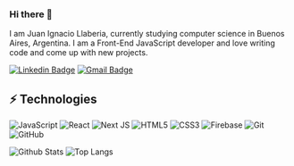 ### Hi there 👋

I am Juan Ignacio Llaberia, currently studying computer science in Buenos Aires, Argentina. I am a Front-End JavaScript developer and love writing code and come up with new projects.

[![Linkedin Badge](https://img.shields.io/badge/-juan-ignacio-llaberia-blue?style=flat-square&logo=Linkedin&logoColor=white&link=https://www.linkedin.com/in/juan-ignacio-llaberia/)](https://www.linkedin.com/in/juan-ignacio-llaberia-241b351b3/)
[![Gmail Badge](https://img.shields.io/badge/-juanillaberia2002@gmail.com-c14438?style=flat-square&logo=Gmail&logoColor=white&link=mailto:juanillaberia2002@gmail.com)](mailto:juanillaberia2002@gmail.com)

## ⚡ Technologies

![JavaScript](https://img.shields.io/badge/javascript-%23323330.svg?style=for-the-badge&logo=javascript&logoColor=%23F7DF1E)
![React](https://img.shields.io/badge/react-%2320232a.svg?style=for-the-badge&logo=react&logoColor=%2361DAFB)
![Next JS](https://img.shields.io/badge/Next-black?style=for-the-badge&logo=next.js&logoColor=white)
![HTML5](https://img.shields.io/badge/html5-%23E34F26.svg?style=for-the-badge&logo=html5&logoColor=white)
![CSS3](https://img.shields.io/badge/css3-%231572B6.svg?style=for-the-badge&logo=css3&logoColor=white)
![Firebase](https://img.shields.io/badge/firebase-%23039BE5.svg?style=for-the-badge&logo=firebase)
![Git](https://img.shields.io/badge/git-%23F05033.svg?style=for-the-badge&logo=git&logoColor=white)
![GitHub](https://img.shields.io/badge/github-%23121011.svg?style=for-the-badge&logo=github&logoColor=white)

![Github Stats](https://github-readme-stats.vercel.app/api?username=JuaniLlaberia&count_private=true&show_icons=true&include_all_commits=true)
![Top Langs](https://github-readme-stats.vercel.app/api/top-langs/?username=JuaniLlaberia&hide=TeX&layout=compact)

